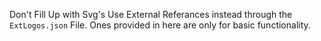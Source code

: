 Don't Fill Up with Svg's Use External Referances instead through the `ExtLogos.json` File.
Ones provided in here are only for basic functionality.
